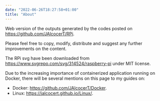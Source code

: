 ```yaml
---
date: "2022-06-26T18:27:58+01:00"
title: "About"
---
```


Web version of the outputs generated by the codes posted on <https://github.com/JAlcocerT/RPi>.

Please feel free to copy, modify, distribute and suggest any further improvements on the content.

The RPi svg have been downloaded from <https://www.svgrepo.com/svg/314524/raspberry-pi> under MIT license.

Due to the increasing importance of containerized application running on Docker, there will be several mentions on this page to my guides on:

* Docker: <https://github.com/JAlcocerT/Docker>.
* Linux: <https://jalcocert.github.io/Linux/>.
